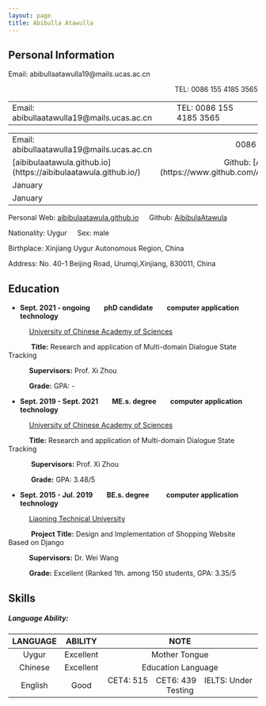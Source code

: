 ```yaml
---
layout: page
title: Abibulla Atawulla
---
```

## Personal Information
<p align="left">Email: abibullaatawulla19@mails.ucas.ac.cn</p> <p align="right"> TEL: 0086 155 4185 3565</p>
    <table border="0" width="100%" >
        <tr>
            <td>
               Email: abibullaatawulla19@mails.ucas.ac.cn
            </td>
            <td>
                 TEL: 0086 155 4185 3565
            </td>
        </tr>
    </table>
<table style="margin-left: auto; margin-right: auto;" border="0" width="100%">
  <tr>
    <td style="text-align:left">Email: abibullaatawulla19@mails.ucas.ac.cn</td>
    <td style="text-align:right">0086 155 4185 3565</td>
  </tr>
  <tr>
   <td style="text-align:left">[aibibulaatawula.github.io](https://aibibulaatawula.github.io/)</td>
    <td style="text-align:right">Github: [AibibulaAtawula](https://www.github.com/AibibulaAtawula)</td>
  </tr>
   <tr>
   <td style="text-align:left">January</td>
    <td style="text-align:right">>$100</td>
  </tr>
   <tr>
   <td style="text-align:left">January</td>
    <td style="text-align:right">>$100</td>
  </tr>
</table>

Personal Web: [aibibulaatawula.github.io](https://aibibulaatawula.github.io/)&ensp;&ensp;&ensp;Github: [AibibulaAtawula](https://www.github.com/AibibulaAtawula)

Nationality: Uygur&ensp;&ensp;&ensp;Sex: male        

Birthplace: Xinjiang Uygur Autonomous Region, China     

Address:  No. 40-1 Beijing Road, Urumqi,Xinjiang, 830011, China           

## Education

- **Sept. 2021 - ongoing&ensp;&ensp;&ensp;&ensp;phD candidate&ensp;&ensp;&ensp;&ensp;computer application technology**

&ensp;&ensp;&ensp;&ensp;&ensp;&ensp;[University of Chinese Academy of Sciences ](https://www.ucas.ac.cn)

&ensp;&ensp;&ensp;&ensp;&ensp;&ensp; **Title:** Research and application of Multi-domain Dialogue State Tracking

&ensp;&ensp;&ensp;&ensp;&ensp;&ensp;**Supervisors:**  Prof. Xi Zhou

&ensp;&ensp;&ensp;&ensp;&ensp;&ensp;**Grade:**   GPA: -

- **Sept. 2019 - Sept. 2021&ensp;&ensp;&ensp;&ensp;ME.s. degree&ensp;&ensp;&ensp;&ensp;computer application technology**                 

&ensp;&ensp;&ensp;&ensp;&ensp;&ensp;[University of Chinese Academy of Sciences ](https://www.ucas.ac.cn/)

&ensp;&ensp;&ensp;&ensp;&ensp;&ensp;**Title:** Research and application of Multi-domain Dialogue State Tracking

&ensp;&ensp;&ensp;&ensp;&ensp;&ensp; **Supervisors:**  Prof. Xi Zhou

&ensp;&ensp;&ensp;&ensp;&ensp;&ensp; **Grade:**   GPA: 3.48/5

- **Sept. 2015 - Jul. 2019&ensp;&ensp;&ensp;&ensp;BE.s. degree &ensp;&ensp;&ensp;&ensp; computer application technology**       

&ensp;&ensp;&ensp;&ensp;&ensp;&ensp;[Liaoning Technical University ](https://www.lntu.edu.cn)

&ensp;&ensp;&ensp;&ensp;&ensp;&ensp; **Project Title:** Design and Implementation of Shopping Website Based on Django

&ensp;&ensp;&ensp;&ensp;&ensp;&ensp;**Supervisors:**  Dr. Wei Wang

&ensp;&ensp;&ensp;&ensp;&ensp;&ensp;**Grade:**   Excellent (Ranked 1th.  among 150 students, GPA: 3.35/5

## Skills

##### Language Ability:

| LANGUAGE |  ABILITY  |                             NOTE                             |
| :------: | :-------: | :----------------------------------------------------------: |
|  Uygur   | Excellent |                        Mother Tongue                         |
| Chinese  | Excellent |                      Education Language                      |
| English  |   Good    | CET4: 515&ensp;&ensp;CET6: 439&ensp;&ensp;IELTS: Under Testing |



